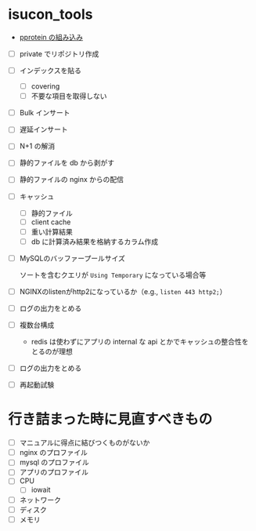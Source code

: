 # isucon_tools

- [pprotein の組み込み](https://github.com/narusejun/isucon13-final/commit/3210c87c83158010f27ca0d54e1071315d1b3fb1)

- [ ]  private でリポジトリ作成
- [ ]  インデックスを貼る
    - [ ]  covering
    - [ ]  不要な項目を取得しない
- [ ]  Bulk インサート
- [ ]  遅延インサート
- [ ]  N+1 の解消
- [ ]  静的ファイルを db から剥がす
- [ ]  静的ファイルの nginx からの配信
- [ ]  キャッシュ
    - [ ]  静的ファイル
    - [ ]  client cache
    - [ ]  重い計算結果
    - [ ]  db に計算済み結果を格納するカラム作成
- [ ]  MySQLのバッファープールサイズ
    
    ソートを含むクエリが `Using Temporary` になっている場合等
    
- [ ]  NGINXのlistenがhttp2になっているか（e.g., `listen 443 http2;`）
- [ ]  ログの出力をとめる
- [ ]  複数台構成
    - redis は使わずにアプリの internal な api とかでキャッシュの整合性をとるのが理想
- [ ]  ログの出力をとめる
- [ ]  再起動試験

# 行き詰まった時に見直すべきもの

- [ ]  マニュアルに得点に結びつくものがないか
- [ ]  nginx のプロファイル
- [ ]  mysql のプロファイル
- [ ]  アプリのプロファイル
- [ ]  CPU
    - [ ]  iowait
- [ ]  ネットワーク
- [ ]  ディスク
- [ ]  メモリ
